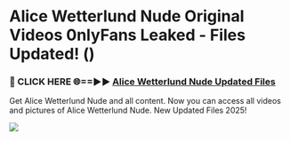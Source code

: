 # Alice Wetterlund Nude Original Videos 0nlyFans Leaked - Files Updated! ()

<h3>🔴 CLICK HERE 🌐==►► <a href="https://tinyurl.com/2p9ay9w9" rel="nofollow">Alice Wetterlund Nude Updated Files</a></h3>

Get Alice Wetterlund Nude and all content. Now you can access all videos and pictures of Alice Wetterlund Nude. New Updated Files 2025!

[![](https://i.imgur.com/KQgVmj3.gif)](https://tinyurl.com/2p9ay9w9)

